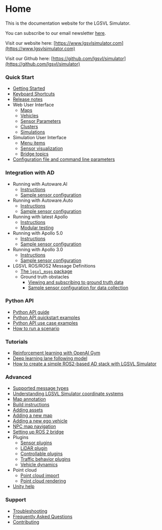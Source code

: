# Home

This is the documentation website for the LGSVL Simulator.

You can subscribe to our email newsletter [here](http://eepurl.com/go_1w9).

Visit our website here: [https://www.lgsvlsimulator.com](https://www.lgsvlsimulator.com)

Visit our Github here: [https://github.com/lgsvl/simulator](https://github.com/lgsvl/simulator)

### Quick Start
* [Getting Started](getting-started.md)
* [Keyboard Shortcuts](keyboard-shortcuts.md)
* [Release notes](changelog.md)
* Web User Interface
	* [Maps](maps-tab.md)
	* [Vehicles](vehicles-tab.md)
	* [Sensor Parameters](sensor-json-options.md)
	* [Clusters](clusters-tab.md)
	* [Simulations](simulations-tab.md)
* Simulation User Interface
    * [Menu items](simulation-menu.md)
    * [Sensor visualization](sensor-visualizers.md)
    * [Bridge topics](bridge-connection-ui.md)
* [Configuration file and command line parameters](config-and-cmd-line-params.md)

### Integration with AD
* Running with Autoware.AI
	* [Instructions](autoware-instructions.md)
	* [Sample sensor configuration](autoware-json-example.md)
* Running with Autoware.Auto
	* [Instructions](autoware-auto-instructions.md)
	* [Sample sensor configuration](autoware-auto-json-example.md)
* Running with latest Apollo
	* [Instructions](apollo-master-instructions.md)
	* [Modular testing](modular-testing.md)
* Running with Apollo 5.0
	* [Instructions](apollo5-0-instructions.md)
	* [Sample sensor configuration](apollo5-0-json-example.md)
* Running with Apollo 3.0
	* [Instructions](apollo-instructions.md)
	* [Sample sensor configuration](apollo-json-example.md)
* LGSVL ROS/ROS2 Message Definitions
	* [The `lgsvl_msgs` package](lgsvl-msgs.md)
	* Ground truth obstacles
		* [Viewing and subscribing to ground truth data](perception-ground-truth.md)
		* [Sample sensor configuration for data collection](ground-truth-json-example.md)

### Python API
* [Python API guide](python-api.md)
* [Python API quickstart examples](api-quickstart-descriptions.md)
* [Python API use case examples](api-example-descriptions.md)
* [How to run a scenario](api-how-to-run-scenario.md)

### Tutorials
* [Reinforcement learning with OpenAI Gym](openai-gym.md)
* [Deep learning lane following model](lane-following.md)
* [How to create a simple ROS2-based AD stack with LGSVL Simulator](create-ros2-ad-stack.md)

### Advanced
* [Supported message types](simulator-messages.md)
* [Understanding LGSVL Simulator coordinate systems](simulator-coordinate-system.md)
* [Map annotation](map-annotation.md)
* [Build instructions](build-instructions.md)
* [Adding assets](assets.md)
* [Adding a new map](add-new-map.md)
* [Adding a new ego vehicle](add-new-ego-vehicle.md)
* [NPC map navigation](npc-map-navigation.md)
* [Setting up ROS 2 bridge](ros2-bridge.md)
* Plugins
	* [Sensor plugins](sensor-plugins.md)
	* [LiDAR plugin](lidar-plugin.md)
	* [Controllable plugins](controllable-plugins.md)
	* [Traffic behavior plugins](npc-plugins.md)
	* [Vehicle dynamics](ego-vehicle-dynamics.md)
* Point cloud
	* [Point cloud import](pointcloud-import.md)
	* [Point cloud rendering](pointcloud-rendering.md)
* [Unity help](unity-help.md)

### Support
* [Troubleshooting](troubleshooting.md)
* [Frequently Asked Questions](faq.md)
* [Contributing](contributing.md)
